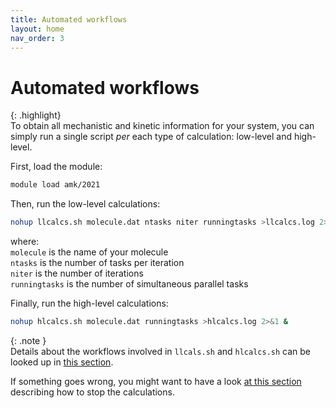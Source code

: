 ```yaml
---
title: Automated workflows
layout: home
nav_order: 3
---
```


# Automated workflows

{: .highlight}  
To obtain all mechanistic and kinetic information for your system, you can simply run a single script _per_ each type of calculation: low-level and high-level.  

First, load the module:
```bash
module load amk/2021
```
Then, run the low-level calculations:
```bash
nohup llcalcs.sh molecule.dat ntasks niter runningtasks >llcalcs.log 2>&1 &
```
where:  
<code>molecule</code> is the name of your molecule  
<code>ntasks</code> is the number of tasks per iteration  
<code>niter</code> is the number of iterations  
<code>runningtasks</code> is the number of simultaneous parallel tasks   

Finally, run the high-level calculations:
```bash
nohup hlcalcs.sh molecule.dat runningtasks >hlcalcs.log 2>&1 &
```

{: .note }   
Details about the workflows involved in `llcals.sh` and `hlcalcs.sh` can be looked up in [this section](https://emartineznunez.github.io/AutoMeKin/docs/scripts.html).  

If something goes wrong, you might want to have a look [at this section](https://emartineznunez.github.io/AutoMeKin/docs/scripts.html#abort) describing how to stop the calculations.
